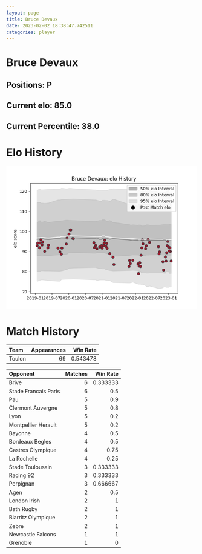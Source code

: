 ```yaml
---  
layout: page  
title: Bruce Devaux  
date: 2023-02-02 18:38:47.742511  
categories: player  
---
```

# Bruce Devaux

## Positions: P

## Current elo: 85.0

## Current Percentile: 38.0

# Elo History


![elo history](history_BruceDevaux.png)
# Match History


| Team   |   Appearances |   Win Rate |
|:-------|--------------:|-----------:|
| Toulon |            69 |   0.543478 |

| Opponent             |   Matches |   Win Rate |
|:---------------------|----------:|-----------:|
| Brive                |         6 |   0.333333 |
| Stade Francais Paris |         6 |   0.5      |
| Pau                  |         5 |   0.9      |
| Clermont Auvergne    |         5 |   0.8      |
| Lyon                 |         5 |   0.2      |
| Montpellier Herault  |         5 |   0.2      |
| Bayonne              |         4 |   0.5      |
| Bordeaux Begles      |         4 |   0.5      |
| Castres Olympique    |         4 |   0.75     |
| La Rochelle          |         4 |   0.25     |
| Stade Toulousain     |         3 |   0.333333 |
| Racing 92            |         3 |   0.333333 |
| Perpignan            |         3 |   0.666667 |
| Agen                 |         2 |   0.5      |
| London Irish         |         2 |   1        |
| Bath Rugby           |         2 |   1        |
| Biarritz Olympique   |         2 |   1        |
| Zebre                |         2 |   1        |
| Newcastle Falcons    |         1 |   1        |
| Grenoble             |         1 |   0        |